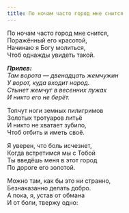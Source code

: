 ```yaml
---
title: По ночам часто город мне снится
---
```


По ночам часто город мне снится,  
Поражённый его красотой,  
Начинаю я Богу молиться,  
Чтоб однажды увидеть такой.

*__Припев:__  
Там ворота — двенадцать жемчужин  
У ворот, куда входит народ.  
Стынет жемчуг в весенних лужах  
И никто его не берёт.*

Топчут ноги земных пилигримов  
Золотых тротуаров литьё  
И никто не хватает зубило,  
Чтоб отбить и иметь своё.

Я уверен, что боль исчезнет,  
Когда встретимся мы с Тобой  
Ты введёшь меня в этот город  
По дороге его золотой.

Можно там, как бы это ни странно,  
Безнаказанно делать добро.  
А пока, я, устав от обмана  
И от боли, твержу одно:
